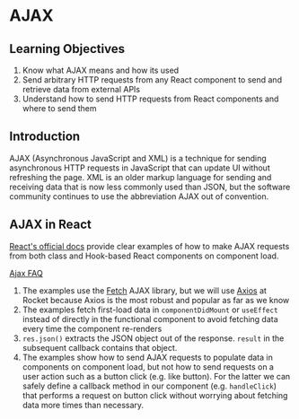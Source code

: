 # AJAX

## Learning Objectives

1. Know what AJAX means and how its used
2. Send arbitrary HTTP requests from any React component to send and retrieve data from external APIs
3. Understand how to send HTTP requests from React components and where to send them

## Introduction

AJAX (Asynchronous JavaScript and XML) is a technique for sending asynchronous HTTP requests in JavaScript that can update UI without refreshing the page. XML is an older markup language for sending and receiving data that is now less commonly used than JSON, but the software community continues to use the abbreviation AJAX out of convention.

## AJAX in React

<a href="https://reactjs.org/docs/faq-ajax.html" target="_blank">React's official docs</a> provide clear examples of how to make AJAX requests from both class and Hook-based React components on component load.

<a href="https://reactjs.org/docs/faq-ajax.html" target="_blank">Ajax FAQ</a>

1. The examples use the <a href="https://developer.mozilla.org/en-US/docs/Web/API/Fetch_API" target="_blank">Fetch</a> AJAX library, but we will use <a href="https://axios-http.com/docs/intro" target="_blank">Axios</a> at Rocket because Axios is the most robust and popular as far as we know
2. The examples fetch first-load data in `componentDidMount` or `useEffect` instead of directly in the functional component to avoid fetching data every time the component re-renders
3. `res.json()` extracts the JSON object out of the response. `result` in the subsequent callback contains that object.
4. The examples show how to send AJAX requests to populate data in components on component load, but not how to send requests on a user action such as a button click (e.g. like button). For the latter we can safely define a callback method in our component (e.g. `handleClick`) that performs a request on button click without worrying about fetching data more times than necessary.

